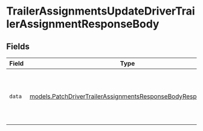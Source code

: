 # TrailerAssignmentsUpdateDriverTrailerAssignmentResponseBody


## Fields

| Field                                                                                                                              | Type                                                                                                                               | Required                                                                                                                           | Description                                                                                                                        |
| ---------------------------------------------------------------------------------------------------------------------------------- | ---------------------------------------------------------------------------------------------------------------------------------- | ---------------------------------------------------------------------------------------------------------------------------------- | ---------------------------------------------------------------------------------------------------------------------------------- |
| `data`                                                                                                                             | [models.PatchDriverTrailerAssignmentsResponseBodyResponseBody](../models/patchdrivertrailerassignmentsresponsebodyresponsebody.md) | :heavy_check_mark:                                                                                                                 | Response after successfully updating a Driver Trailer Assignment                                                                   |